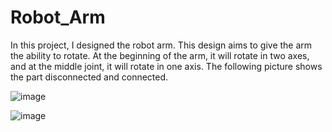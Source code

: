 # Robot_Arm
In this project, I designed the robot arm. This design aims to give the arm the ability to rotate. At the beginning of the arm, it will rotate in two axes, and at the middle joint, it will rotate in one axis. The following picture shows the part disconnected and connected.


![image](https://user-images.githubusercontent.com/108624020/182667847-6c117d05-8561-4399-9281-99d6505cd1b4.png)


![image](https://user-images.githubusercontent.com/108624020/182667901-557edc4e-38e7-42d8-afbb-a5b616e14b50.png)


